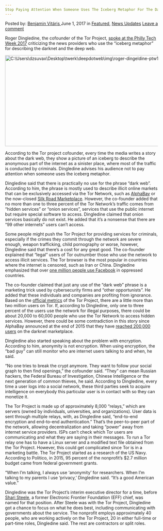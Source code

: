 ```yaml
---
Stop Paying Attention When Someone Uses The Iceberg Metaphor For The Dark Web
---
```

<article class="post-listing post-20262 post type-post status-publish format-standard has-post-thumbnail hentry category-deepdot-news category-news-updates tag-attention tag-dark tag-iceberg tag-metaphor tag-paying tag-stop tag-web">
    <div class="post-inner">
        <span>Posted by: <a href="https://www.deepdotweb.com/author/benjaminvi/" title="">Benjamin Vitáris </a></span>
    <span>June 1, 2017</span>
    <span>in <a href="https://www.deepdotweb.com/category/deepdot-news/" rel="category tag">Featured</a>, <a href="https://www.deepdotweb.com/category/news-updates/" rel="category tag">News Updates</a></span>
    <span><a href="https://www.deepdotweb.com/2017/06/01/stop-paying-attention-someone-uses-iceberg-metaphor-dark-web/#respond">Leave a comment</a></span>
    </p>
    <div class="clear"></div>
    <div class="entry">
    <p>Roger Dingledine, the cofounder of the Tor Project, <a href="https://technical.ly/philly/2017/05/15/dark-web-roger-dingledine/">spoke at the Philly Tech Week 2017</a> criticizing the news providers who use the “iceberg metaphor” for describing the darknet and the deep web.</p>
    <p><img class="wp-image-20267 aligncenter" src="https://www.deepdotweb.com/wp-content/uploads/2017/05/c-users-dzsuvax-desktop-twerk-deepdotweb-img-roge.jpeg" alt="C:\Users\dzsuvax\Desktop\twerk\deepdotweb\img\roger-dingeldine-ptw17.jpg" width="596" height="299" srcset="https://www.deepdotweb.com/wp-content/uploads/2017/05/c-users-dzsuvax-desktop-twerk-deepdotweb-img-roge.jpeg 1213w, https://www.deepdotweb.com/wp-content/uploads/2017/05/c-users-dzsuvax-desktop-twerk-deepdotweb-img-roge-300x150.jpeg 300w, https://www.deepdotweb.com/wp-content/uploads/2017/05/c-users-dzsuvax-desktop-twerk-deepdotweb-img-roge-1024x513.jpeg 1024w, https://www.deepdotweb.com/wp-content/uploads/2017/05/c-users-dzsuvax-desktop-twerk-deepdotweb-img-roge-660x330.jpeg 660w, https://www.deepdotweb.com/wp-content/uploads/2017/05/c-users-dzsuvax-desktop-twerk-deepdotweb-img-roge-995x498.jpeg 995w" sizes="(max-width: 596px) 100vw, 596px"/></p>
    <p>According to the Tor project cofounder, every time the media writes a story about the dark web, they show a picture of an iceberg to describe the anonymous part of the internet as a sinister place, where most of the traffic is conducted by criminals. Dingledine advises his audience not to pay attention when someone uses the iceberg metaphor.</p>
    <p>Dingledine said that there is practically no use for the phrase “dark web”. According to him, the phrase is mostly used to describe illicit online markets that can be exclusively accessed via the Tor Network, such as <a href="https://www.deepdotweb.com/tag/alphabay">AlphaBay</a> or the now-closed <a href="https://www.deepdotweb.com/2017/04/01/supreme-court-hear-alleged-silk-road-admins-appeal/">Silk Road Marketplace</a>. However, the co-founder added that no more than one to three percent of the Tor Network’s traffic comes from “hidden services” or “onion services”, services that use the public internet but require special software to access. Dingledine claimed that onion services basically do not exist. He added that it’s a nonsense that there are “99 other internets” users can’t access.</p>
    <p>Some people might push the Tor Project for providing services for criminals, especially if the crimes they commit through the network are severe enough, weapon trafficking, child pornography or worse, however, Dingledine said that there’s a cost for any great good. The co-founder explained that “legal” users of Tor outnumber those who use the network to access illicit services. The Tor browser is the most popular in countries where the internet is censored, such as Iran or China. Dingledine emphasized that over <a href="https://www.deepdotweb.com/2016/04/29/tor-facebook-users-hit-1-million-month/">one million people use Facebook</a> in oppressed countries.</p>
    <p>The co-founder claimed that just any use of the “dark web” phrase is a marketing trick used by cybersecurity firms and “other opportunists”. He added that these individuals and companies are profiting from ignorance. Based on the <a href="https://metrics.torproject.org/userstats-relay-country.html">official metrics</a> of the Tor Project, there are a little more than two million users on Tor. If, according to Dingledine, only one to three percent of the users use the network for illegal purposes, there could be about 20,000 to 60,000 people who use the Tor Network to access hidden services. However, there could be some contradiction in this story since AlphaBay announced at the end of 2015 that they have <a href="https://www.deepdotweb.com/2015/10/14/alphabay-market-has-reached-200000-users/">reached 200,000 users</a> on the darknet marketplace.</p>
    <p>Dingledine also started speaking about the problem with encryption. According to him, anonymity is not encryption. When using encryption, the “bad guy” can still monitor who are internet users talking to and when, he said.</p>
    <p>“No one tries to break the crypt anymore. They want to follow your social graph to then find openings,” the cofounder said. “They” can mean Russian hackers, the Federal Bureau of Investigation, Chinese Intelligence or the next generation of common thieves, he said. According to Dingledine, every time a user logs into a social network, these third parties seek to acquire intelligence on everybody this particular user is in contact with so they can monetize it.</p>
    <p>The Tor Project is made up of approximately 8,000 “relays,” which are servers (owned by individuals, universities, and organizations). User data is sent through multiple relays, with, as Dingledine said, “end-to-end encryption and end-to-end authentication.” That’s the peer-to-peer part of the network, allowing decentralization and taking “power” away from internet service providers. ISPs can’t check which Tor users are communicating and what they are saying in their messages. To run a Tor relay one has to have a Linux server and a modified text file obtained from the Tor Project. However, this could get complicated since Tor is in a marketing battle. The Tor Project started as a research of the US Navy. According to Politico, in 2015, 95 percent of the nonprofit’s $2.7 million budget came from federal government grants.</p>
    <p>“When I’m talking, I always use ‘anonymity’ for researchers. When I’m talking to my parents I use ‘privacy,’ Dingledine said. “It’s a good American value.”</p>
    <p><a id="post-20262-_gjdgxs"></a> Dingledine was the Tor Project’s interim executive director for a time, before <a href="https://www.deepdotweb.com/2015/12/18/tor-welcomes-new-executive-director-to-the-project/">Shari Steele</a>, a former Electronic Frontier Foundation (EFF) chief, was named for that position. After Steele was with the Tor Project, Dingledine got a chance to focus on what he does best, including communicating with governments about the service. The nonprofit employs approximately 40 people, who are working actively on the Tor Project, 20 in either full-time or part-time roles, Dingledine said. The rest are contractors or split roles.</p>
    </div>
    <span style="display:none"><a href="https://www.deepdotweb.com/tag/attention/" rel="tag">attention</a> <a href="https://www.deepdotweb.com/tag/dark/" rel="tag">dark</a> <a href="https://www.deepdotweb.com/tag/iceberg/" rel="tag">iceberg</a> <a href="https://www.deepdotweb.com/tag/metaphor/" rel="tag">metaphor</a> <a href="https://www.deepdotweb.com/tag/paying/" rel="tag">paying</a> <a href="https://www.deepdotweb.com/tag/stop/" rel="tag">stop</a> <a href="https://www.deepdotweb.com/tag/web/" rel="tag">web</a></span> <span style="display:none" class="updated">2017-06-01</span>
    <div style="display:none" class="vcard author" itemprop="author" itemscope itemtype="http://schema.org/Person"><strong class="fn" itemprop="name"><a href="https://www.deepdotweb.com/author/benjaminvi/" title="Posts by Benjamin Vitáris" rel="author">Benjamin Vitáris</a></strong></div>
    </div>
</article>

